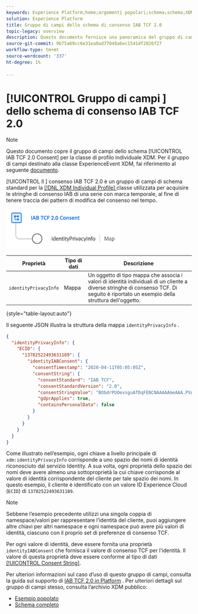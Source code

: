 ```yaml
---
keywords: Experience Platform;home;argomenti popolari;schema;schema;XDM;profilo individuale;campi;schemi;progettazione schema;schema;gruppo di campi;gruppo di campi;iab;tcf;consenso;
solution: Experience Platform
title: Gruppo di campi dello schema di consenso IAB TCF 2.0
topic-legacy: overview
description: Questo documento fornisce una panoramica del gruppo di campi dello schema di consenso IAB TCF 2.0 per la classe di profilo individuale XDM.
source-git-commit: 9b75a69cc6e31ea0ad77048a6ec1541df2026f27
workflow-type: tm+mt
source-wordcount: '337'
ht-degree: 1%

---
```



# [!UICONTROL Gruppo di campi ] dello schema di consenso IAB TCF 2.0

>[!NOTE]
>
>Questo documento copre il gruppo di campi dello schema [!UICONTROL IAB TCF 2.0 Consent] per la classe di profilo individuale XDM. Per il gruppo di campi destinato alla classe ExperienceEvent XDM, fai riferimento al seguente [documento](../event/iab.md).

[!UICONTROL Il ] consenso IAB TCF 2.0 è un gruppo di campi di schema standard per la  [[!DNL XDM Individual Profile] ](../../classes/individual-profile.md) classe utilizzata per acquisire le stringhe di consenso IAB di una serie con marca temporale, al fine di tenere traccia dei pattern di modifica del consenso nel tempo.

![](../../images/field-groups/iab-profile.png)

| Proprietà | Tipo di dati | Descrizione |
| --- | --- | --- |
| `identityPrivacyInfo` | Mappa | Un oggetto di tipo mappa che associa i valori di identità individuali di un cliente a diverse stringhe di consenso TCF. Di seguito è riportato un esempio della struttura dell&#39;oggetto. |

{style=&quot;table-layout:auto&quot;}

Il seguente JSON illustra la struttura della mappa `identityPrivacyInfo` .

```json
{
  "identityPrivacyInfo": {
    "ECID": {
      "13782522493631189": {
        "identityIABConsent": {
          "consentTimestamp": "2020-04-11T05:05:05Z",
          "consentString": {
            "consentStandard": "IAB TCF",
            "consentStandardVersion": "2.0",
            "consentStringValue": "BObdrPUOevsguAfDqFENCNAAAAAmeAAA.PVAfDObdrA.DqFENCAmeAENCDA",
            "gdprApplies": true,
            "containsPersonalData": false
          }
        }
      }
    }
  }
}
```

Come illustrato nell’esempio, ogni chiave a livello principale di `xdm:identityPrivacyInfo` corrisponde a uno spazio dei nomi di identità riconosciuto dal servizio Identity. A sua volta, ogni proprietà dello spazio dei nomi deve avere almeno una sottoproprietà la cui chiave corrisponde al valore di identità corrispondente del cliente per tale spazio dei nomi. In questo esempio, il cliente è identificato con un valore ID Experience Cloud (`ECID`) di `13782522493631189`.

>[!NOTE]
>
>Sebbene l’esempio precedente utilizzi una singola coppia di namespace/valori per rappresentare l’identità del cliente, puoi aggiungere altre chiavi per altri namespace e ogni namespace può avere più valori di identità, ciascuno con il proprio set di preferenze di consenso TCF.

Per ogni valore di identità, deve essere fornita una proprietà `identityIABConsent` che fornisca il valore di consenso TCF per l&#39;identità. Il valore di questa proprietà deve essere conforme al tipo di dati [[!UICONTROL Consent String]](../../data-types/consent-string.md).

Per ulteriori informazioni sul caso d’uso di questo gruppo di campi, consulta la guida sul supporto di [IAB TCF 2.0 in Platform](../../../landing/governance-privacy-security/consent/iab/overview.md) . Per ulteriori dettagli sul gruppo di campi stesso, consulta l’archivio XDM pubblico:

* [Esempio popolato](https://github.com/adobe/xdm/blob/master/components/fieldgroups/profile/profile-privacy.example.1.json)
* [Schema completo](https://github.com/adobe/xdm/blob/master/components/fieldgroups/profile/profile-privacy.schema.json)
